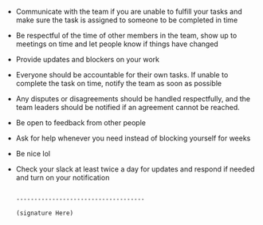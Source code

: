 - Communicate with the team if you are unable to fulfill your tasks and make sure the task is assigned to someone to be completed in time
- Be respectful of the time of other members in the team, show up to meetings on time and let people know if things have changed
- Provide updates and blockers on your work
- Everyone should be accountable for their own tasks. If unable to complete the task on time, notify the team as soon as possible
- Any disputes or disagreements should be handled respectfully, and the team leaders should be notified if an agreement cannot be reached.
- Be open to feedback from other people
- Ask for help whenever you need instead of blocking yourself for weeks
- Be nice lol
- Check your slack at least twice a day for updates and respond if needed and turn on your notification



                                                                                               ------------------------------------
                                                                                                         (signature Here)
